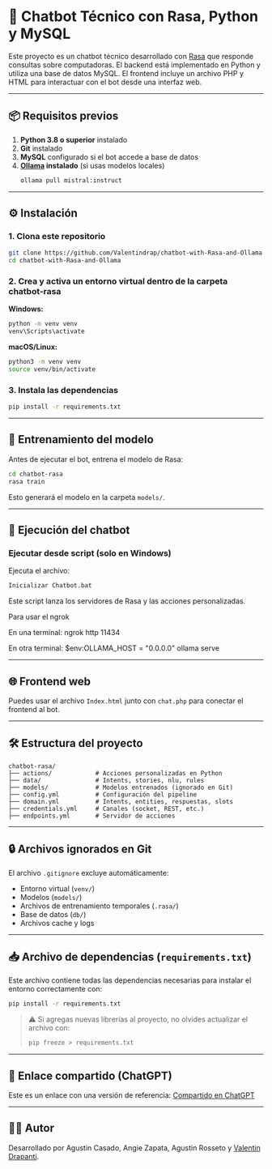 # 🤖 Chatbot Técnico con Rasa, Python y MySQL

Este proyecto es un chatbot técnico desarrollado con [Rasa](https://rasa.com/) que responde consultas sobre computadoras. El backend está implementado en Python y utiliza una base de datos MySQL. El frontend incluye un archivo PHP y HTML para interactuar con el bot desde una interfaz web.

---

## 📦 Requisitos previos

1. **Python 3.8 o superior** instalado
2. **Git** instalado
3. **MySQL** configurado si el bot accede a base de datos
4. **[Ollama](https://ollama.com/) instalado** (si usas modelos locales)
   ```bash
   ollama pull mistral:instruct
   ```

---

## ⚙️ Instalación

### 1. Clona este repositorio

```bash
git clone https://github.com/Valentindrap/chatbot-with-Rasa-and-Ollama.git
cd chatbot-with-Rasa-and-Ollama
```

### 2. Crea y activa un entorno virtual dentro de la carpeta chatbot-rasa

**Windows:**
```bash
python -m venv venv
venv\Scripts\activate
```

**macOS/Linux:**
```bash
python3 -m venv venv
source venv/bin/activate
```

### 3. Instala las dependencias

```bash
pip install -r requirements.txt
```

---

## 🧠 Entrenamiento del modelo

Antes de ejecutar el bot, entrena el modelo de Rasa:

```bash
cd chatbot-rasa
rasa train
```

Esto generará el modelo en la carpeta `models/`.

---

## 🚀 Ejecución del chatbot

### Ejecutar desde script (solo en Windows)

Ejecuta el archivo:
```bash
Inicializar Chatbot.bat
```

Este script lanza los servidores de Rasa y las acciones personalizadas.

Para usar el ngrok

En una terminal:
ngrok http 11434

En otra terminal:
$env:OLLAMA_HOST = "0.0.0.0"
ollama serve

---

## 🌐 Frontend web

Puedes usar el archivo `Index.html` junto con `chat.php` para conectar el frontend al bot.

---

## 🛠️ Estructura del proyecto

```
chatbot-rasa/
├── actions/            # Acciones personalizadas en Python
├── data/               # Intents, stories, nlu, rules
├── models/             # Modelos entrenados (ignorado en Git)
├── config.yml          # Configuración del pipeline
├── domain.yml          # Intents, entities, respuestas, slots
├── credentials.yml     # Canales (socket, REST, etc.)
├── endpoints.yml       # Servidor de acciones
```

---

## 🔒 Archivos ignorados en Git

El archivo `.gitignore` excluye automáticamente:

- Entorno virtual (`venv/`)
- Modelos (`models/`)
- Archivos de entrenamiento temporales (`.rasa/`)
- Base de datos (`db/`)
- Archivos cache y logs

---

## 📥 Archivo de dependencias (`requirements.txt`)

Este archivo contiene todas las dependencias necesarias para instalar el entorno correctamente con:

```bash
pip install -r requirements.txt
```

> ⚠️ Si agregas nuevas librerías al proyecto, no olvides actualizar el archivo con:
>
> ```bash
> pip freeze > requirements.txt
> ```

---

## 🧪 Enlace compartido (ChatGPT)

Este es un enlace con una versión de referencia:
[Compartido en ChatGPT](https://chatgpt.com/share/68917805-c89c-800a-9273-3b3dca86abbe)

---

## 🧑‍💻 Autor

Desarrollado por Agustin Casado, Angie Zapata, Agustin Rosseto y [Valentin Drapanti](https://github.com/Valentindrap).
